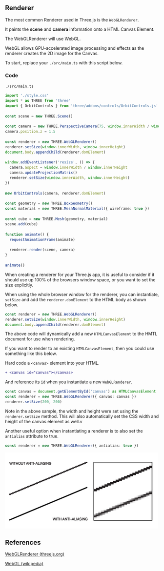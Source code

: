 ## Renderer

The most common Renderer used in Three.js is the `WebGLRenderer`.

It paints the **scene** and **camera** information onto a HTML Canvas Element.

The WebGLRenderer will use WebGL.

WebGL allows GPU-accelerated image processing and effects as the renderer creates the 2D image for the Canvas.

To start, replace your `./src/main.ts` with this script below.

### Code

`./src/main.ts`

```ts
import './style.css'
import * as THREE from 'three'
import { OrbitControls } from 'three/addons/controls/OrbitControls.js'

const scene = new THREE.Scene()

const camera = new THREE.PerspectiveCamera(75, window.innerWidth / window.innerHeight, 0.1, 1000)
camera.position.z = 1.5

const renderer = new THREE.WebGLRenderer()
renderer.setSize(window.innerWidth, window.innerHeight)
document.body.appendChild(renderer.domElement)

window.addEventListener('resize', () => {
  camera.aspect = window.innerWidth / window.innerHeight
  camera.updateProjectionMatrix()
  renderer.setSize(window.innerWidth, window.innerHeight)
})

new OrbitControls(camera, renderer.domElement)

const geometry = new THREE.BoxGeometry()
const material = new THREE.MeshNormalMaterial({ wireframe: true })

const cube = new THREE.Mesh(geometry, material)
scene.add(cube)

function animate() {
  requestAnimationFrame(animate)

  renderer.render(scene, camera)
}

animate()
```

When creating a renderer for your Three.js app, it is useful to consider if it should use up 100% of the browsers window space, or you want to set the size explicitly.

When using the whole browser window for the renderer, you can instantiate, `setSize` and add the `renderer.domElement` to the HTML body as shown below.

```ts
const renderer = new THREE.WebGLRenderer()
renderer.setSize(window.innerWidth, window.innerHeight)
document.body.appendChild(renderer.domElement)
```

The above code will dynamically add a new `HTMLCanvasElement` to the HMTL document for use when rendering.

If you want to render to an existing `HTMLCanvasElement`, then you could use something like this below.

Hard code a `<canvas>` element into your HTML.

```diff
+ <canvas id="canvas"></canvas>
```

And reference its `id` when you instantiate a new `WebGLRenderer`.

```ts
const canvas = document.getElementById('canvas') as HTMLCanvasElement
const renderer = new THREE.WebGLRenderer({ canvas: canvas })
renderer.setSize(200, 200)
```

Note in the above sample, the width and height were set using the `renderer.setSize` method. This will also automatically set the CSS width and height of the canvas element as well.v

Another useful option when instantiating a renderer is to also set the `antialias` attribute to true.

```ts
const renderer = new THREE.WebGLRenderer({ antialias: true })
```

<img src="assets/images/antialias.jpg" width="500" height="auto" alt="Antialias">

## References

<a href="https://threejs.org/docs/#api/en/renderers/WebGLRenderer" alt="WebGlRenderer">WebGLRenderer (threejs.org)</a>

<a href="https://en.wikipedia.org/wiki/WebGL" alt="WebGL">WebGL (wikipedia)</a>
